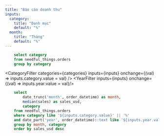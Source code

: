 ```yaml
---
title: "Báo cáo doanh thu"
inputs:
  category:
    title: "Danh mục"
    default: "%"
  month:
    title: "Tháng"
    default: "%"
---
```


<script>
    import CategoryFilter from '../../../../../src/lib/ui/CategoryFilter.svelte';
    import YearFilter from '../../../../../src/lib/ui/YearFilter.svelte';
    import InteractiveSalesChart from '../../../../../src/lib/ui/InteractiveSalesChart.svelte';
</script>

```sql categories
    select category
    from needful_things.orders
    group by category
```

<CategoryFilter categories={categories} inputs={inputs} onchange={(val) => inputs.category.value = val} />
<YearFilter inputs={inputs} onchange={(val) => inputs.year.value = val}/>

```sql sales_data
    select 
        date_trunc('month', order_datetime) as month,
        median(sales) as sales_usd,
        category
    from needful_things.orders
    where category like '${inputs.category.value}' || '%'
    and date_part('year', order_datetime)::text like '${inputs.year.value}' || '%'
    group by month, category
    order by sales_usd desc
```
<InteractiveSalesChart dataQuery={sales_data}/>